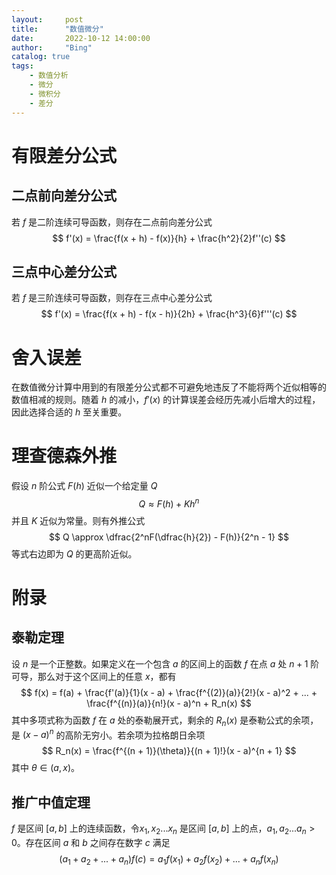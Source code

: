 ```yaml
---
layout:     post
title:      "数值微分"
date:       2022-10-12 14:00:00
author:     "Bing"
catalog: true
tags:
    - 数值分析
    - 微分
    - 微积分
    - 差分
---
```

# 有限差分公式
## 二点前向差分公式
若 $f$ 是二阶连续可导函数，则存在二点前向差分公式
$$
    f'(x) = \frac{f(x + h) - f(x)}{h} + \frac{h^2}{2}f''(c)
$$

## 三点中心差分公式
若 $f$ 是三阶连续可导函数，则存在三点中心差分公式
$$
    f'(x) = \frac{f(x + h) - f(x - h)}{2h} + \frac{h^3}{6}f'''(c)
$$

# 舍入误差
在数值微分计算中用到的有限差分公式都不可避免地违反了不能将两个近似相等的数值相减的规则。随着 $h$ 的减小，$f'(x)$ 的计算误差会经历先减小后增大的过程，因此选择合适的 $h$ 至关重要。

# 理查德森外推
假设 $n$ 阶公式 $F(h)$ 近似一个给定量 $Q$
$$
    Q \approx F(h) + Kh^n
$$
并且 $K$ 近似为常量。则有外推公式
$$
    Q \approx \dfrac{2^nF(\dfrac{h}{2}) - F(h)}{2^n - 1}
$$
等式右边即为 $Q$ 的更高阶近似。

# 附录
## 泰勒定理
设 $n$ 是一个正整数。如果定义在一个包含 $a$ 的区间上的函数 $f$ 在点 $a$ 处 $n+1$ 阶可导，那么对于这个区间上的任意 $x$，都有
$$
    f(x) = f(a) + \frac{f'(a)}{1}(x - a) + \frac{f^{(2)}(a)}{2!}(x - a)^2 + ... + \frac{f^{(n)}(a)}{n!}(x - a)^n + R_n(x)
$$
其中多项式称为函数 $f$ 在 $a$ 处的泰勒展开式，剩余的 $R_n(x)$ 是泰勒公式的余项，是 $(x - a)^n$ 的高阶无穷小。若余项为拉格朗日余项
$$
    R_n(x) = \frac{f^{(n + 1)}(\theta)}{(n + 1)!}(x - a)^{n + 1}
$$
其中 $\theta\in(a, x)$。

## 推广中值定理
$f$ 是区间 $[a, b]$ 上的连续函数，令${x_1, x_2 ... x_n}$ 是区间 $[a, b]$ 上的点，${a_1, a_2 ... a_n > 0}$。存在区间 $a$ 和 $b$ 之间存在数字 $c$ 满足
$$
    (a_1 + a_2 + ... + a_n)f(c) = a_1f(x_1) + a_2f(x_2) + ... +  a_nf(x_n)
$$